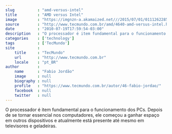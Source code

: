 ```yaml
---
slug          : "amd-versus-intel"
title         : "AMD versus Intel"
image         : "https://imgnzn-a.akamaized.net///2015/07/01/01112622855225-t1200x480.jpg"
source        : "http://www.tecmundo.com.br/amd/4640-amd-versus-intel.htm"
date          : "2010-07-19T17:59:54-03:00"
description   : "O processador é item fundamental para o funcionamento dos PCs. Depois de se tornar essencial nos computadores, ele começou a ganhar espaço em outros dispositivos e atualmente está presente até mesmo em televisores e geladeiras."
categories    : ['technology']
tags          : ['TecMundo']
site          :
    title     : "TecMundo"
    url       : "http://www.tecmundo.com.br"
    locale    : "pt_BR"
author        :
    name      : "Fabio Jordão"
    image     : null
    biography : null
    profile   : "https://www.tecmundo.com.br/autor/46-fabio-jordao/"
    facebook  : null
    twitter   : null
---
```


O processador é item fundamental para o funcionamento dos PCs. Depois de se tornar essencial nos computadores, ele começou a ganhar espaço em outros dispositivos e atualmente está presente até mesmo em televisores e geladeiras.
